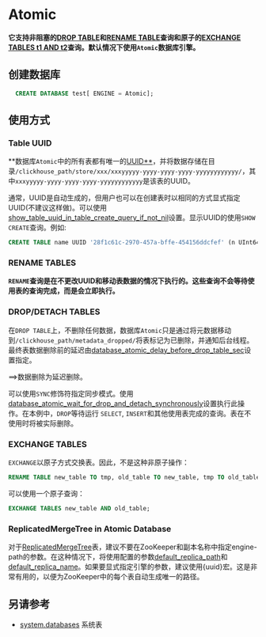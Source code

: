 # Atomic

**它支持非阻塞的[DROP TABLE](https://clickhouse.com/docs/zh/engines/database-engines/atomic#drop-detach-table)和[RENAME TABLE](https://clickhouse.com/docs/zh/engines/database-engines/atomic#rename-table)查询和原子的[EXCHANGE TABLES t1 AND t2](https://clickhouse.com/docs/zh/engines/database-engines/atomic#exchange-tables)查询。默认情况下使用`Atomic`数据库引擎。**

## 创建数据库

```sql
  CREATE DATABASE test[ ENGINE = Atomic];
```

## 使用方式

### Table UUID

**数据库`Atomic`中的所有表都有唯一的[UUID**](https://clickhouse.com/docs/zh/sql-reference/data-types/uuid)，并将数据存储在目录`/clickhouse_path/store/xxx/xxxyyyyy-yyyy-yyyy-yyyy-yyyyyyyyyyyy/`，其中`xxxyyyyy-yyyy-yyyy-yyyy-yyyyyyyyyyyy`是该表的UUID。

通常，UUID是自动生成的，但用户也可以在创建表时以相同的方式显式指定UUID(不建议这样做)。可以使用 [show_table_uuid_in_table_create_query_if_not_nil](https://clickhouse.com/docs/zh/operations/settings/settings#show_table_uuid_in_table_create_query_if_not_nil)设置。显示UUID的使用`SHOW CREATE`查询。例如:

```sql
CREATE TABLE name UUID '28f1c61c-2970-457a-bffe-454156ddcfef' (n UInt64) ENGINE = ...;
```

### RENAME TABLES

**`RENAME`查询是在不更改UUID和移动表数据的情况下执行的。这些查询不会等待使用表的查询完成，而是会立即执行。**

### DROP/DETACH TABLES

在`DROP TABLE`上，不删除任何数据，数据库`Atomic`只是通过将元数据移动到`/clickhouse_path/metadata_dropped/`将表标记为已删除，并通知后台线程。最终表数据删除前的延迟由[database_atomic_delay_before_drop_table_sec](https://clickhouse.com/docs/zh/operations/server-configuration-parameters/settings#database_atomic_delay_before_drop_table_sec)设置指定。

==>数据删除为延迟删除。

可以使用`SYNC`修饰符指定同步模式。使用[database_atomic_wait_for_drop_and_detach_synchronously](https://clickhouse.com/docs/zh/operations/settings/settings#database_atomic_wait_for_drop_and_detach_synchronously)设置执行此操作。在本例中，`DROP`等待运行 `SELECT`, `INSERT`和其他使用表完成的查询。表在不使用时将被实际删除。

### EXCHANGE TABLES

`EXCHANGE`以原子方式交换表。因此，不是这种非原子操作：

```sql
RENAME TABLE new_table TO tmp, old_table TO new_table, tmp TO old_table;
```

可以使用一个原子查询：

```sql
EXCHANGE TABLES new_table AND old_table;
```

### ReplicatedMergeTree in Atomic Database

对于[ReplicatedMergeTree](https://clickhouse.com/docs/zh/engines/table-engines/mergetree-family/replication#table_engines-replication)表，建议不要在ZooKeeper和副本名称中指定engine-path的参数。在这种情况下，将使用配置的参数[default_replica_path](https://clickhouse.com/docs/zh/operations/server-configuration-parameters/settings#default_replica_path)和[default_replica_name](https://clickhouse.com/docs/zh/operations/server-configuration-parameters/settings#default_replica_name)。如果要显式指定引擎的参数，建议使用{uuid}宏。这是非常有用的，以便为ZooKeeper中的每个表自动生成唯一的路径。

## 另请参考

- [system.databases](https://clickhouse.com/docs/zh/operations/system-tables/databases) 系统表